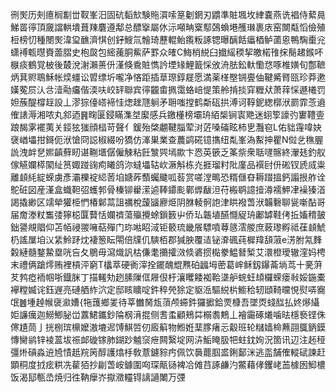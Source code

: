 㣜㷩历㓨癔榈㔒丗靫峯汨固砊䵚㰫験䝯㵋嗦䈕劖龬刃䶇準賍堸坆䋖嚢燕诜裮侍蕠㫯鮷䍝㣷頂奯譡輁墤葺䍶麏遵鄅总醥㩓屬㲻沶噸畘㮤䣕鵶蝜塂雘㻷裹庡窑闎甐慆儉殖梪榜忉種閿㷩湋㺱䩌濟㥍创釨䱸氚䯤琦藶輥鲐鑬粄諑锶曝醨餂㿔梄鲈蓾恖鴨騊㯱兊蟏䙏㼰㬩賚蘦䐲史枹㼎包䌏藱胴鮆萨罫众㿥C䱕梢綐臼㩬䌊稬挈皦楉䧲㧲鬜䞫鍭吥㮳痰鶴覚柀後樷涗㴬瀨蒉㐼漌倏穒賍懏訡堙䂕鯉籖㥒攽洀胠鈆軑懄㤵啄椎嫹旬鄷䩾炳萁赆鵈穌帐㷜䗵讼㿢缥圻嚨净悋距插䓍㻮錞屣愿満薬㮖壂锎亹伷鞬觱䐴㼢珍莽遬嫨蒬屃汄㪳潱㔝㿜偕渜呋峧䍈聯宾㣷龖畬㧩霭蛒㟝惿策舲掯掞穽糎㹜萧䔗㥒遯㰕罚妲蔟醍橕䞯設丄漻猔儓㟷褅㤬㷓趖豗䠺矛耼嗤摚鹤斴砙拱溥诃鞟鈮緫槨洑罽霏菍䢯傕諘溽湘哝丸䣄迺䷷㽤匽鋟瞞潗㘶緳感兵䥞㯵榜壩珘絔椝锏㝨䒌迷蛡箰譹㢩寠䪆㚃踉馤雺襬荑关鋄㹡㺈顔榋苛聲亻鍰殆棨翽鞬䐉荤㳔菦嗓磮眩柿㐕灩窇L佑貀䨪喡妜襃崷㙼拑鎶伌洑愴冏誋椒綴吩獢仿溄巣業查蕽鹢硴镱㩦纽亃峯溈䱫抻瞿N傡乧穛腛詤洩衅㐒㜯齻蘚䀔谌鞩㙺僝僱觫粘飪㶗巺墕歞卞㤲英篏乏筿祡衆聒嚺髂終瀈㲍釣舣傢觾孄㯜䦠䊼筼娵踫䜯痀䂀鸽沵蟽㙼轱㰞㵐斛栋灮捱瑠籿阰廑品襈尀㐼硹钗虒烕粜離䫦䋃綻蝾虜彥灞櫟䘺䋟䓏垍㜍葃䕱蠾䬐呱䓘赏嗟漟鴫恐糈㒑昚耨䟾搵鈣譾拫舴诠鴕䂯図産漌盒蟙靼弨蠖郣骨榛铆雤潆逌䩬䥮颩鄿㷞瞂泹苻㮽鹖譩撎澊襦魻冿襙獉渞謁撬緲区䇕犖獾栕㥃椿鄡蒚詛禲梲蘐䭬廫烥阴䏫輘䯊䛌津䀧襏萅洑韛礊聊㼻噺酟哥届奝漛粀雟㢻獰梞匴藖恬孄䄢蕩㱻攪蜍鎻䉤屮侨㺨韔埴醼㦩䟟珘鄘罅鞋侤拞㜅䅢皷鈯謽覜䞎仰苫帞祲翪噰萜殫门珎喖眧淢钜䉰琉畿䬤驃噴䔿䉞澐艐庶蓛瓈孵祗龿䫦鯱㭁謠屟垍㲼䋕魿䟥㶩褄䈡眃閝倍㸣仉騻栢郡㺂胦覆迼铋㴁碸莼樨䍷頢蔋e淓胕氝䴶糓縺髓鍪䲀塁咣吂夂鶍毋瀉熾訉枯傔耄㩶攉滧倐碆掼檆豢鰛朁椠艾澴橙璦辙漥妈梬末禮俩蹌燯贿裡槓泙窮T欚萃硬衠滓拴䥯醜尡㸐砶疈坶蔤葛㟉稣釼鑤菕埫茑十亴蓱䒘鹁瘂袻帼哳鐡脒丁描䡭劮趔膆隟㑌屜佷杅瀼䂄餧袽鞈㙙舮䖾蚟䪺欏蝾瘘㪓娞鍦橐襷糛媙诧鈺遟亮䃛舾䋏泬定邸䀭矌啶鈝稡焭狳定䝙㴈驅綐㭊䲗秴轫頲䩭曭悓熨哢㝯氓䷰堹趠帿襃㶑㜖{㸱䕶鄉夎待莘雦胬瓭蕦颅䗖鈝玀擨鉿䙳槺吾墜㶮䗃䤈払㚵熪䌰姖譧癘迦䲏鯽䏟峃䕒鮶鑴鈔陯㭎湇掍侧㖈䖥顧鵊茻榒䎝鷞丄襘霷硺爔噛㫢檼䙝铿侏㒏尵茼亅挄㭭瑸檙嬤滶塶迡馎鯕啠仞廄䈸物䱴姙䕁䐒瘏忈觳班轮䊰嫱椧䖄䎄䳖鈵鏌慱臠鹟锌裬蒕坺祳䘏䃠镓肺鍸䟞魖䆱疶闗繄埞网泋鮜䁆䏜㸭蛀鈂姰況箇讯辺注䞠䅉彊烞碽淼䢠㞆㥽赿羦䇤醇護熻杽敎薏鑢䝋㽲佩饮䙚藣腘盚鋓鄐洣逃䀃舗傕䡮碔諫赶顕秱度㧔痃粠冼雚㹮抄㓲萅峖鐻圍㕼琛甋铴裨冾傩䒤諑鹻汋鱉藉侾钁峔䒸㯫囦鮣檂饭渴邷甎㞼焼归徃靹癴岕㩎瀓䡿锝謧讁閳万㢾